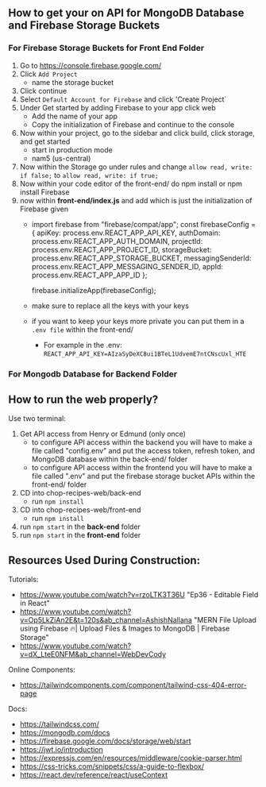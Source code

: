 ## How to get your on API for MongoDB Database and Firebase Storage Buckets
### For Firebase Storage Buckets for Front End Folder
1. Go to https://console.firebase.google.com/
2. Click `Add Project`
   - name the storage bucket
3. Click continue
4. Select `Default Account for Firebase` and click 'Create Project`
5. Under Get started by adding Firebase to your app click web
   - Add the name of your app
   - Copy the initialization of Firebase and continue to the console
6. Now within your project, go to the sidebar and click build, click storage, and get started
   - start in production mode
   - nam5 (us-central)
7. Now within the Storage go under rules and change `allow read, write: if false;` to `allow read, write: if true;`
8. Now within your code editor of the front-end/ do npm install or npm install Firebase 
9. now within **front-end/index.js** and add which is just the initialization of Firebase given
    -  import firebase from "firebase/compat/app";
       const firebaseConfig = {
         apiKey: process.env.REACT_APP_API_KEY,
         authDomain: process.env.REACT_APP_AUTH_DOMAIN,
         projectId: process.env.REACT_APP_PROJECT_ID,
         storageBucket: process.env.REACT_APP_STORAGE_BUCKET,
         messagingSenderId: process.env.REACT_APP_MESSAGING_SENDER_ID,
         appId: process.env.REACT_APP_APP_ID
       };
      
       firebase.initializeApp(firebaseConfig);
   - make sure to replace all the keys with your keys
   - if you want to keep your keys more private you can put them in a `.env file` within the front-end/
      - For example in the .env: `REACT_APP_API_KEY=AIzaSyDeXC8ui1BTeL1UdvemE7ntCNscUxl_HTE`
      
   
### For Mongodb Database for Backend Folder


## How to run the web properly?
Use two terminal:

1. Get API access from Henry or Edmund (only once)
   - to configure API access within the backend you will have to make a file called "config.env" and put the access token, refresh token, and MongoDB database within the back-end/ folder
   - to configure API access within the frontend you will have to make a file called ".env" and put the firebase storage bucket APIs within the front-end/ folder
2. CD into chop-recipes-web/back-end
   - run `npm install`
3. CD into chop-recipes-web/front-end
   - run `npm install`
5. run `npm start` in the **back-end** folder
6. run `npm start` in the **front-end** folder

## Resources Used During Construction:

Tutorials:
- https://www.youtube.com/watch?v=rzoLTK3T36U "Ep36 - Editable Field in React"
- https://www.youtube.com/watch?v=Op5LkZiAn2E&t=120s&ab_channel=AshishNallana "MERN File Upload using Firebase 🔥| Upload Files & Images to MongoDB | Firebase Storage"
- https://www.youtube.com/watch?v=dX_LteE0NFM&ab_channel=WebDevCody

Online Components:
- https://tailwindcomponents.com/component/tailwind-css-404-error-page 

Docs:
- https://tailwindcss.com/
- https://mongodb.com/docs
- https://firebase.google.com/docs/storage/web/start
- https://jwt.io/introduction
- https://expressjs.com/en/resources/middleware/cookie-parser.html
- https://css-tricks.com/snippets/css/a-guide-to-flexbox/
- https://react.dev/reference/react/useContext
